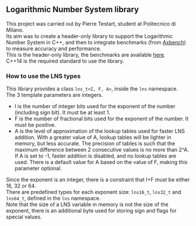 ## Logarithmic Number System library

This project was carried out by Pierre Testart, student at Politecnico di Milano.  
Its aim was to create a header-only library to support the Logarithmic Number System in C++, and then to integrate benchmarks (from [Axbench](http://axbench.org/)) to measure accuracy and performance.  
This is the header-only library, the benchmarks are available [here](https://github.com/Pierre-Testart/CPP-LNS-benchmarks).  
C++14 is the required standard to use the library.

### How to use the LNS types

This library provides a class `lns_t<I, F, A>`, inside the `lns` namespace.  
The 3 template parameters are integers.
* I is the number of integer bits used for the exponent of the number (including sign bit). It must be at least 1.
* F is the number of fractional bits used for the exponent of the number. It must be positive.
* A is the level of approximation of the lookup tables used for faster LNS addition. With a greater value of A, lookup tables will be lighter in memory, but less accurate. The precision of tables is such that the maximum difference between 2 consecutive values is no more than 2^A. If A is set to -1, faster addition is disabled, and no lookup tables are used. There is a default value for A based on the value of F, making this parameter optional.

Since the exponent is an integer, there is a constraint that I+F must be either 16, 32 or 64.  
There are predefined types for each exponent size: `lns16_t`, `lns32_t` and `lns64_t`, defined in the `lns` namespace.  
Note that the size of a LNS variable in memory is not the size of the exponent, there is an additional byte used for storing sign and flags for special values.
